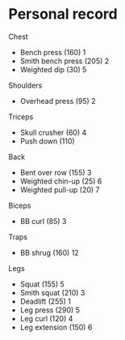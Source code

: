 # Personal record

Chest
- Bench press (160) 1
- Smith bench press (205) 2
- Weighted dip (30) 5

Shoulders
- Overhead press (95) 2

Triceps
- Skull crusher (60) 4
- Push down (110)

Back
- Bent over row (155) 3
- Weighted chin-up (25) 6
- Weighted pull-up (20) 7

Biceps
- BB curl (85) 3

Traps
- BB shrug (160) 12

Legs
- Squat (155) 5
- Smith squat (210) 3
- Deadlift (255) 1
- Leg press (290) 5
- Leg curl (120) 4
- Leg extension (150) 6